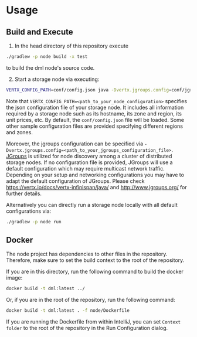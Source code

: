 
# Usage

## Build and Execute
1. In the head directory of this repository execute
```bash
./gradlew -p node build -x test
```
to build the dml node's source code. 

2. Start a storage node via executing:
```bash
VERTX_CONFIG_PATH=conf/config.json java -Dvertx.jgroups.config=conf/jgroups-tcp.xml -jar node/build/libs/node-1.0-SNAPSHOT-all.jar
```
Note that `VERTX_CONFIG_PATH=<path_to_your_node_configuration>` specifies the json configuration file of your storage node. It includes all information required by a storage node such as its hostname, its zone and region, its unit prices, etc.
By default, the `conf/config.json` file will be loaded. Some other sample configuration files are provided specifying different regions and zones.

Moreover, the jgroups configuration can be specified via `-Dvertx.jgroups.config=<path_to_your_jgroups_configuration_file>`. [JGroups](http://www.jgroups.org/) is utilized for node discovery among a cluster of distributed storage nodes. If no configuration file is provided, JGroups will use a default configuration which may require multicast network traffic. Depending on your setup and networking configurations you may have to adapt the default configuration of JGroups. Please check https://vertx.io/docs/vertx-infinispan/java/ and http://www.jgroups.org/ for further details.

Alternatively you can directly run a storage node locally with all default configurations via:
```bash
./gradlew -p node run
```

## Docker

The node project has dependencies to other files in the repository. Therefore, make sure to set the build context to the root of the repository.

If you are in this directory, run the following command to build the docker image:
```bash
docker build -t dml:latest ../
```

Or, if you are in the root of the repository, run the following command:
```bash
docker build -t dml:latest . -f node/Dockerfile
```

If you are running the Dockerfile from within IntelliJ, you can set `Context folder` to the root of the repository in the Run Configuration dialog.
